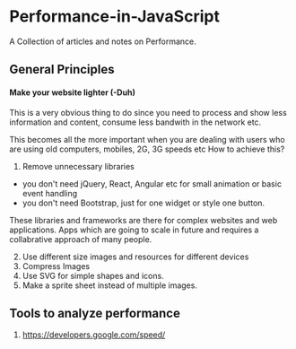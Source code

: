 # Performance-in-JavaScript
A Collection of articles and notes on Performance.

## General Principles
#### Make your website lighter (-Duh)
This is a very obvious thing to do since you need to process and show less information and content, consume less bandwith in the network etc.

This becomes all the more important when you are dealing with users who are using old computers, mobiles, 2G, 3G speeds etc
How to achieve this?
1. Remove unnecessary libraries
 - you don't need jQuery, React, Angular etc for small animation or basic event handling
 - you don't need Bootstrap, just for one widget or style one button.

These libraries and frameworks are there for complex websites and web applications. Apps which are going to scale in future and requires a collabrative approach of many people.

2. Use different size images and resources for different devices
3. Compress Images
4. Use SVG for simple shapes and icons.
5. Make a sprite sheet instead of multiple images.

## Tools to analyze performance

1. https://developers.google.com/speed/